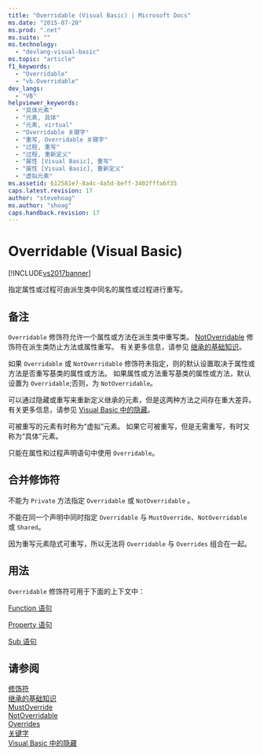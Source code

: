```yaml
---
title: "Overridable (Visual Basic) | Microsoft Docs"
ms.date: "2015-07-20"
ms.prod: ".net"
ms.suite: ""
ms.technology: 
  - "devlang-visual-basic"
ms.topic: "article"
f1_keywords: 
  - "Overridable"
  - "vb.Overridable"
dev_langs: 
  - "VB"
helpviewer_keywords: 
  - "具体元素"
  - "元素, 具体"
  - "元素, virtual"
  - "Overridable 关键字"
  - "重写, Overridable 关键字"
  - "过程, 重写"
  - "过程, 重新定义"
  - "属性 [Visual Basic], 重写"
  - "属性 [Visual Basic], 重新定义"
  - "虚拟元素"
ms.assetid: 612581e7-8a4c-4a5d-beff-3402fffa6f35
caps.latest.revision: 17
author: "stevehoag"
ms.author: "shoag"
caps.handback.revision: 17
---
```

# Overridable (Visual Basic)
[!INCLUDE[vs2017banner](../../../visual-basic/includes/vs2017banner.md)]

指定属性或过程可由派生类中同名的属性或过程进行重写。  
  
## 备注  
 `Overridable` 修饰符允许一个属性或方法在派生类中重写类。  [NotOverridable](../../../visual-basic/language-reference/modifiers/notoverridable.md) 修饰符在派生类防止方法或属性重写。  有关更多信息，请参见 [继承的基础知识](../../../visual-basic/programming-guide/language-features/objects-and-classes/inheritance-basics.md)。  
  
 如果 `Overridable` 或 `NotOverridable` 修饰符未指定，则的默认设置取决于属性或方法是否重写基类的属性或方法。  如果属性或方法重写基类的属性或方法，默认设置为 `Overridable`;否则，为 `NotOverridable`。  
  
 可以通过隐藏或重写来重新定义继承的元素，但是这两种方法之间存在重大差异。  有关更多信息，请参见 [Visual Basic 中的隐藏](../../../visual-basic/programming-guide/language-features/declared-elements/shadowing.md)。  
  
 可被重写的元素有时称为“虚拟”元素。  如果它可被重写，但是无需重写，有时又称为“具体”元素。  
  
 只能在属性和过程声明语句中使用 `Overridable`。  
  
## 合并修饰符  
 不能为 `Private` 方法指定 `Overridable` 或 `NotOverridable` 。  
  
 不能在同一个声明中同时指定 `Overridable` 与 `MustOverride`、`NotOverridable` 或 `Shared`。  
  
 因为重写元素隐式可重写，所以无法将 `Overridable` 与 `Overrides` 组合在一起。  
  
## 用法  
 `Overridable` 修饰符可用于下面的上下文中：  
  
 [Function 语句](../../../visual-basic/language-reference/statements/function-statement.md)  
  
 [Property 语句](../../../visual-basic/language-reference/statements/property-statement.md)  
  
 [Sub 语句](../../../visual-basic/language-reference/statements/sub-statement.md)  
  
## 请参阅  
 [修饰符](../../../visual-basic/language-reference/modifiers/index.md)   
 [继承的基础知识](../../../visual-basic/programming-guide/language-features/objects-and-classes/inheritance-basics.md)   
 [MustOverride](../../../visual-basic/language-reference/modifiers/mustoverride.md)   
 [NotOverridable](../../../visual-basic/language-reference/modifiers/notoverridable.md)   
 [Overrides](../../../visual-basic/language-reference/modifiers/overrides.md)   
 [关键字](../../../visual-basic/language-reference/keywords/index.md)   
 [Visual Basic 中的隐藏](../../../visual-basic/programming-guide/language-features/declared-elements/shadowing.md)